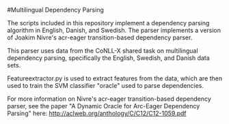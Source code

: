#Multilingual Dependency Parsing

The scripts included in this repository implement a dependency parsing algorithm in English, Danish, and Swedish. The parser implements a version of Joakim Nivre's acr-eager transition-based dependency parser.

This parser uses data from the CoNLL-X shared task on multilingual dependency parsing, specifically the English, Swedish, and Danish data sets.

Featureextractor.py is used to extract features from the data, which are then used to train the SVM classifier "oracle" used to parse dependencies.

For more information on Nivre's acr-eager transition-based dependency parser, see the paper "A Dynamic Oracle for Arc-Eager Dependency Parsing" here: http://aclweb.org/anthology/C/C12/C12-1059.pdf
